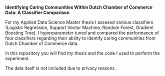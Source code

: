 **Identifying Caring Communities Within Dutch Chamber of Commerce Data: A Classifier Comparison**

For my Applied Data Science Master thesis I assesed various classifiers (Logistic Regression, Support Vector Machine, Random Forest, Gradient Boosting Tree).
I hyperparameter tuned and compared the performance of four classifiers regarding their ability to identify caring communities from Dutch Chamber of Commerce data.

In this repository you will find my thesis and the code I used to perform the experiment.

The data itself is not included due to privacy reasons.
